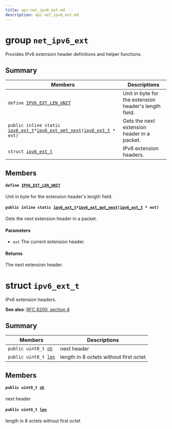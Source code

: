```yaml
---
title: api-net_ipv6_ext.md
description: api-net_ipv6_ext.md
---
```

# group `net_ipv6_ext` 

Provides IPv6 extension header definitions and helper functions.

## Summary

 Members                        | Descriptions                                
--------------------------------|---------------------------------------------
`define `[`IPV6_EXT_LEN_UNIT`](#group__net__ipv6__ext_1ga216a95e7c0821ddc609cd69cc6dc2a06)            | Unit in byte for the extension header's length field.
`public inline static `[`ipv6_ext_t`](./doc/starlight-docs/src/content/docs/apidoc/api-net_ipv6_ext.md#structipv6__ext__t)` * `[`ipv6_ext_get_next`](#group__net__ipv6__ext_1gaaef6304711848f44621fe84b921237f5)`(`[`ipv6_ext_t`](./doc/starlight-docs/src/content/docs/apidoc/api-net_ipv6_ext.md#structipv6__ext__t)` * ext)`            | Gets the next extension header in a packet.
`struct `[`ipv6_ext_t`](#structipv6__ext__t) | IPv6 extension headers.

## Members

#### `define `[`IPV6_EXT_LEN_UNIT`](#group__net__ipv6__ext_1ga216a95e7c0821ddc609cd69cc6dc2a06) 

Unit in byte for the extension header's length field.

#### `public inline static `[`ipv6_ext_t`](./doc/starlight-docs/src/content/docs/apidoc/api-net_ipv6_ext.md#structipv6__ext__t)` * `[`ipv6_ext_get_next`](#group__net__ipv6__ext_1gaaef6304711848f44621fe84b921237f5)`(`[`ipv6_ext_t`](./doc/starlight-docs/src/content/docs/apidoc/api-net_ipv6_ext.md#structipv6__ext__t)` * ext)` 

Gets the next extension header in a packet.

#### Parameters
* `ext` The current extension header.

#### Returns
The next extension header.

# struct `ipv6_ext_t` 

IPv6 extension headers.

**See also**: [RFC 8200, section 4](https://tools.ietf.org/html/rfc8200#section-4)

## Summary

 Members                        | Descriptions                                
--------------------------------|---------------------------------------------
`public uint8_t `[`nh`](#structipv6__ext__t_1a41518ff63dbd6eb2002e6c51b6372043) | next header
`public uint8_t `[`len`](#structipv6__ext__t_1a54a59702db977b7eca4b601ad08e0c43) | length in 8 octets without first octet

## Members

#### `public uint8_t `[`nh`](#structipv6__ext__t_1a41518ff63dbd6eb2002e6c51b6372043) 

next header

#### `public uint8_t `[`len`](#structipv6__ext__t_1a54a59702db977b7eca4b601ad08e0c43) 

length in 8 octets without first octet

